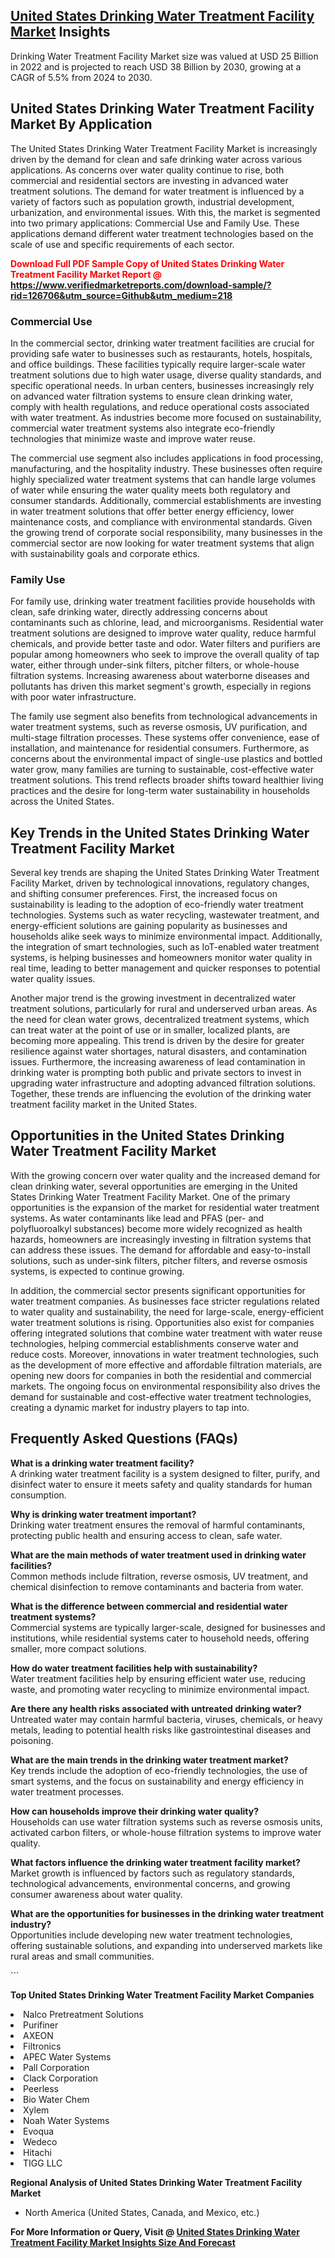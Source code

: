 <h2><a href="https://www.verifiedmarketreports.com/download-sample/?rid=126706&amp;utm_source=Github&amp;utm_medium=218" target="_blank">United States Drinking Water Treatment Facility Market</a> Insights</h2><p>Drinking Water Treatment Facility Market size was valued at USD 25 Billion in 2022 and is projected to reach USD 38 Billion by 2030, growing at a CAGR of 5.5% from 2024 to 2030.</p><p> <h2>United States Drinking Water Treatment Facility Market By Application</h2> <p>The United States Drinking Water Treatment Facility Market is increasingly driven by the demand for clean and safe drinking water across various applications. As concerns over water quality continue to rise, both commercial and residential sectors are investing in advanced water treatment solutions. The demand for water treatment is influenced by a variety of factors such as population growth, industrial development, urbanization, and environmental issues. With this, the market is segmented into two primary applications: Commercial Use and Family Use. These applications demand different water treatment technologies based on the scale of use and specific requirements of each sector. <strong><p><span class=""><span style="color: #ff0000;"><strong>Download Full PDF Sample Copy of United States Drinking Water Treatment Facility Market Report</strong> @ </span><a href="https://www.verifiedmarketreports.com/download-sample/?rid=126706&amp;utm_source=Github&amp;utm_medium=218" target="_blank">https://www.verifiedmarketreports.com/download-sample/?rid=126706&amp;utm_source=Github&amp;utm_medium=218</a></span></p></strong></p> <h3>Commercial Use</h3> <p>In the commercial sector, drinking water treatment facilities are crucial for providing safe water to businesses such as restaurants, hotels, hospitals, and office buildings. These facilities typically require larger-scale water treatment solutions due to high water usage, diverse quality standards, and specific operational needs. In urban centers, businesses increasingly rely on advanced water filtration systems to ensure clean drinking water, comply with health regulations, and reduce operational costs associated with water treatment. As industries become more focused on sustainability, commercial water treatment systems also integrate eco-friendly technologies that minimize waste and improve water reuse.</p> <p>The commercial use segment also includes applications in food processing, manufacturing, and the hospitality industry. These businesses often require highly specialized water treatment systems that can handle large volumes of water while ensuring the water quality meets both regulatory and consumer standards. Additionally, commercial establishments are investing in water treatment solutions that offer better energy efficiency, lower maintenance costs, and compliance with environmental standards. Given the growing trend of corporate social responsibility, many businesses in the commercial sector are now looking for water treatment systems that align with sustainability goals and corporate ethics.</p> <h3>Family Use</h3> <p>For family use, drinking water treatment facilities provide households with clean, safe drinking water, directly addressing concerns about contaminants such as chlorine, lead, and microorganisms. Residential water treatment solutions are designed to improve water quality, reduce harmful chemicals, and provide better taste and odor. Water filters and purifiers are popular among homeowners who seek to improve the overall quality of tap water, either through under-sink filters, pitcher filters, or whole-house filtration systems. Increasing awareness about waterborne diseases and pollutants has driven this market segment's growth, especially in regions with poor water infrastructure.</p> <p>The family use segment also benefits from technological advancements in water treatment systems, such as reverse osmosis, UV purification, and multi-stage filtration processes. These systems offer convenience, ease of installation, and maintenance for residential consumers. Furthermore, as concerns about the environmental impact of single-use plastics and bottled water grow, many families are turning to sustainable, cost-effective water treatment solutions. This trend reflects broader shifts toward healthier living practices and the desire for long-term water sustainability in households across the United States.</p> <h2>Key Trends in the United States Drinking Water Treatment Facility Market</h2> <p>Several key trends are shaping the United States Drinking Water Treatment Facility Market, driven by technological innovations, regulatory changes, and shifting consumer preferences. First, the increased focus on sustainability is leading to the adoption of eco-friendly water treatment technologies. Systems such as water recycling, wastewater treatment, and energy-efficient solutions are gaining popularity as businesses and households alike seek ways to minimize environmental impact. Additionally, the integration of smart technologies, such as IoT-enabled water treatment systems, is helping businesses and homeowners monitor water quality in real time, leading to better management and quicker responses to potential water quality issues.</p> <p>Another major trend is the growing investment in decentralized water treatment solutions, particularly for rural and underserved urban areas. As the need for clean water grows, decentralized treatment systems, which can treat water at the point of use or in smaller, localized plants, are becoming more appealing. This trend is driven by the desire for greater resilience against water shortages, natural disasters, and contamination issues. Furthermore, the increasing awareness of lead contamination in drinking water is prompting both public and private sectors to invest in upgrading water infrastructure and adopting advanced filtration solutions. Together, these trends are influencing the evolution of the drinking water treatment facility market in the United States.</p> <h2>Opportunities in the United States Drinking Water Treatment Facility Market</h2> <p>With the growing concern over water quality and the increased demand for clean drinking water, several opportunities are emerging in the United States Drinking Water Treatment Facility Market. One of the primary opportunities is the expansion of the market for residential water treatment systems. As water contaminants like lead and PFAS (per- and polyfluoroalkyl substances) become more widely recognized as health hazards, homeowners are increasingly investing in filtration systems that can address these issues. The demand for affordable and easy-to-install solutions, such as under-sink filters, pitcher filters, and reverse osmosis systems, is expected to continue growing.</p> <p>In addition, the commercial sector presents significant opportunities for water treatment companies. As businesses face stricter regulations related to water quality and sustainability, the need for large-scale, energy-efficient water treatment solutions is rising. Opportunities also exist for companies offering integrated solutions that combine water treatment with water reuse technologies, helping commercial establishments conserve water and reduce costs. Moreover, innovations in water treatment technologies, such as the development of more effective and affordable filtration materials, are opening new doors for companies in both the residential and commercial markets. The ongoing focus on environmental responsibility also drives the demand for sustainable and cost-effective water treatment technologies, creating a dynamic market for industry players to tap into.</p> <h2>Frequently Asked Questions (FAQs)</h2> <p><strong>What is a drinking water treatment facility?</strong><br> A drinking water treatment facility is a system designed to filter, purify, and disinfect water to ensure it meets safety and quality standards for human consumption.</p> <p><strong>Why is drinking water treatment important?</strong><br> Drinking water treatment ensures the removal of harmful contaminants, protecting public health and ensuring access to clean, safe water.</p> <p><strong>What are the main methods of water treatment used in drinking water facilities?</strong><br> Common methods include filtration, reverse osmosis, UV treatment, and chemical disinfection to remove contaminants and bacteria from water.</p> <p><strong>What is the difference between commercial and residential water treatment systems?</strong><br> Commercial systems are typically larger-scale, designed for businesses and institutions, while residential systems cater to household needs, offering smaller, more compact solutions.</p> <p><strong>How do water treatment facilities help with sustainability?</strong><br> Water treatment facilities help by ensuring efficient water use, reducing waste, and promoting water recycling to minimize environmental impact.</p> <p><strong>Are there any health risks associated with untreated drinking water?</strong><br> Untreated water may contain harmful bacteria, viruses, chemicals, or heavy metals, leading to potential health risks like gastrointestinal diseases and poisoning.</p> <p><strong>What are the main trends in the drinking water treatment market?</strong><br> Key trends include the adoption of eco-friendly technologies, the use of smart systems, and the focus on sustainability and energy efficiency in water treatment processes.</p> <p><strong>How can households improve their drinking water quality?</strong><br> Households can use water filtration systems such as reverse osmosis units, activated carbon filters, or whole-house filtration systems to improve water quality.</p> <p><strong>What factors influence the drinking water treatment facility market?</strong><br> Market growth is influenced by factors such as regulatory standards, technological advancements, environmental concerns, and growing consumer awareness about water quality.</p> <p><strong>What are the opportunities for businesses in the drinking water treatment industry?</strong><br> Opportunities include developing new water treatment technologies, offering sustainable solutions, and expanding into underserved markets like rural areas and small communities.</p> ```</p><p><strong>Top United States Drinking Water Treatment Facility Market Companies</strong></p><div data-test-id=""><p><li>Nalco Pretreatment Solutions</li><li> Purifiner</li><li> AXEON</li><li> Filtronics</li><li> APEC Water Systems</li><li> Pall Corporation</li><li> Clack Corporation</li><li> Peerless</li><li> Bio Water Chem</li><li> Xylem</li><li> Noah Water Systems</li><li> Evoqua</li><li> Wedeco</li><li> Hitachi</li><li> TIGG LLC</li></p><div><strong>Regional Analysis of&nbsp;United States Drinking Water Treatment Facility Market</strong></div><ul><li dir="ltr"><p dir="ltr">North America&nbsp;(United States, Canada, and Mexico, etc.)</p></li></ul><p><strong>For More Information or Query, Visit @&nbsp;</strong><strong><a href="https://www.verifiedmarketreports.com/product/global-drinking-water-treatment-facility-market-report-2019-competitive-landscape-trends-and-opportunities/?utm_source=Github&amp;utm_medium=218" target="_blank">United States Drinking Water Treatment Facility Market Insights Size And Forecast</a></strong></p></div>
